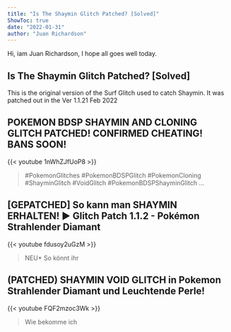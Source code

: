 ```yaml
---
title: "Is The Shaymin Glitch Patched? [Solved]"
ShowToc: true 
date: "2022-01-31"
author: "Juan Richardson" 
---
```


Hi, iam Juan Richardson, I hope all goes well today.
## Is The Shaymin Glitch Patched? [Solved]
This is the original version of the Surf Glitch used to catch Shaymin. It was patched out in the Ver 1.1.21 Feb 2022

## POKEMON BDSP SHAYMIN AND CLONING GLITCH PATCHED! CONFIRMED CHEATING! BANS SOON!
{{< youtube 1nWhZJfUoP8 >}}
>#PokemonGlitches #PokemonBDSPGlitch #PokemonCloning #ShayminGlitch #VoidGlitch #PokemonBDSPShayminGlitch ...

## [GEPATCHED] So kann man SHAYMIN ERHALTEN! ► Glitch Patch 1.1.2 - Pokémon Strahlender Diamant
{{< youtube fdusoy2uGzM >}}
>NEU* So könnt ihr 

## (PATCHED) SHAYMIN VOID GLITCH  in Pokemon Strahlender Diamant und Leuchtende Perle!
{{< youtube FQF2mzoc3Wk >}}
>Wie bekomme ich 

